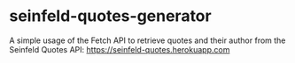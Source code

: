 # seinfeld-quotes-generator
A simple usage of the Fetch API to retrieve quotes and their author from the Seinfeld Quotes API: https://seinfeld-quotes.herokuapp.com
